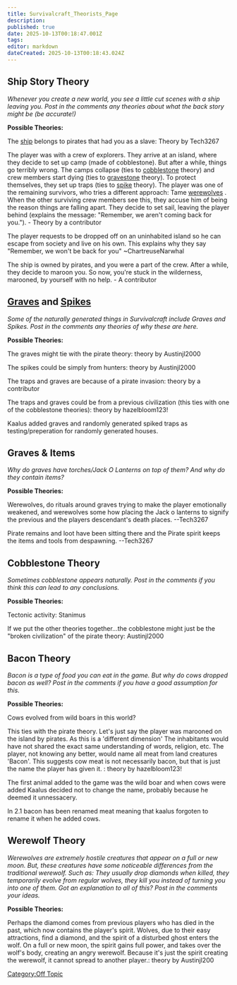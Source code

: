 ```yaml
---
title: Survivalcraft_Theorists_Page
description: 
published: true
date: 2025-10-13T00:18:47.001Z
tags: 
editor: markdown
dateCreated: 2025-10-13T00:18:43.024Z
---
```


## Ship Story Theory

*Whenever you create a new world, you see a little cut scenes with a
ship leaving you. Post in the comments any theories about what the back
story might be (be accurate\!)*

**Possible Theories:**

The [ship](The_Ship "wikilink") belongs to pirates that had you as a
slave: Theory by Tech3267

The player was with a crew of explorers. They arrive at an island, where
they decide to set up camp (made of cobblestone). But after a while,
things go terribly wrong. The camps collapse (ties to
[cobblestone](cobblestone "wikilink") theory) and crew members start
dying (ties to [gravestone](gravestone "wikilink") theory). To protect
themselves, they set up traps (ties to [spike](Recipaedia/Items/Spiked_Plank.md "wikilink")
theory). The player was one of the remaining survivors, who tries a
different approach: Tame [werewolves](Werewolf "wikilink") . When the
other surviving crew members see this, they accuse him of being the
reason things are falling apart. They decide to set sail, leaving the
player behind (explains the message: "Remember, we aren't coming back
for you."). - Theory by a contributor

The player requests to be dropped off on an uninhabited island so he can
escape from society and live on his own. This explains why they say
"Remember, we won't be back for you" \~ChartreuseNarwhal

The ship is owned by pirates, and you were a part of the crew. After a
while, they decide to maroon you. So now, you're stuck in the
wilderness, marooned, by yourself with no help. - A contributor

## [Graves](Gravestone "wikilink") and [Spikes](Recipaedia/Items/Spiked_Plank.md "wikilink")

*Some of the naturally generated things in Survivalcraft include Graves
and Spikes. Post in the comments any theories of why these are here.*

**Possible Theories:**

The graves might tie with the pirate theory: theory by Austinjl2000

The spikes could be simply from hunters: theory by Austinjl2000

The traps and graves are because of a pirate invasion: theory by a
contributor

The traps and graves could be from a previous civilization (this ties
with one of the cobblestone theories): theory by hazelbloom123\!

Kaalus added graves and randomly generated spiked traps as
testing/preperation for randomly generated houses.

## Graves & Items

*Why do graves have torches/Jack O Lanterns on top of them? And why do
they contain items?*

**Possible Theories:**

Werewolves, do rituals around graves trying to make the player
emotionally weakened, and werewolves some how placing the Jack o
lanterns to signify the previous and the players descendant's death
places. --Tech3267

Pirate remains and loot have been sitting there and the Pirate spirit
keeps the items and tools from despawning. --Tech3267

## Cobblestone Theory

*Sometimes cobblestone appears naturally. Post in the comments if you
think this can lead to any conclusions.*

**Possible Theories:**

Tectonic activity: Stanimus

If we put the other theories together...the cobblestone might just be
the "broken civilization" of the pirate theory: Austinjl2000

## Bacon Theory

*Bacon is a type of food you can eat in the game. But why do cows
dropped bacon as well? Post in the comments if you have a good
assumption for this.*

**Possible Theories:**

Cows evolved from wild boars in this world? 

This ties with the pirate theory. Let's just say the player was marooned
on the island by pirates. As this is a 'different dimension' The
inhabitants would have not shared the exact same understanding of words,
religion, etc. The player, not knowing any better, would name all meat
from land creatures 'Bacon'. This suggests cow meat is not necessarily
bacon, but that is just the name the player has given it. : theory by
hazelbloom123\!

The first animal added to the game was the wild boar and when cows were
added Kaalus decided not to change the name, probably because he deemed
it unnessacery.

In 2.1 bacon has been renamed meat meaning that kaalus forgoten to
rename it when he added cows.

## Werewolf Theory

*Werewolves are extremely hostile creatures that appear on a full or new
moon. But, these creatures have some noticeable differences from the
traditional werewolf. Such as: They usually drop diamonds when killed,
they temporarily evolve from regular wolves, they kill you instead of
turning you into one of them. Got an explanation to all of this? Post in
the comments your ideas.*

**Possible Theories:**

Perhaps the diamond comes from previous players who has died in the
past, which now contains the player's spirit. Wolves, due to their easy
attractions, find a diamond, and the spirit of a disturbed ghost enters
the wolf. On a full or new moon, the spirit gains full power, and takes
over the wolf's body, creating an angry werewolf. Because it's just the
spirit creating the werewolf, it cannot spread to another player.:
theory by Austinjl200

[Category:Off Topic](Category:Off_Topic "wikilink")